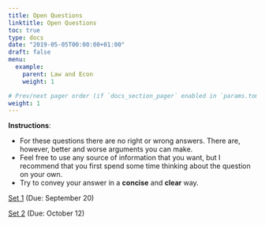 ```yaml
---
title: Open Questions
linktitle: Open Questions
toc: true
type: docs
date: "2019-05-05T00:00:00+01:00"
draft: false
menu:
  example:
    parent: Law and Econ
    weight: 1

# Prev/next pager order (if `docs_section_pager` enabled in `params.toml`)
weight: 1
---
```


**Instructions**: 

- For these questions there are no right or wrong answers. There are, however, better and worse arguments you can make. 
- Feel free to use any source of information that you want, but I recommend that you first spend some time thinking about the question on your own. 
- Try to convey your answer in a **concise** and **clear** way.

[Set 1](/files/LawEcon/questions_1.pdf) (Due: September 20)

[Set 2](/files/LawEcon/questions_2.pdf) (Due: October 12)